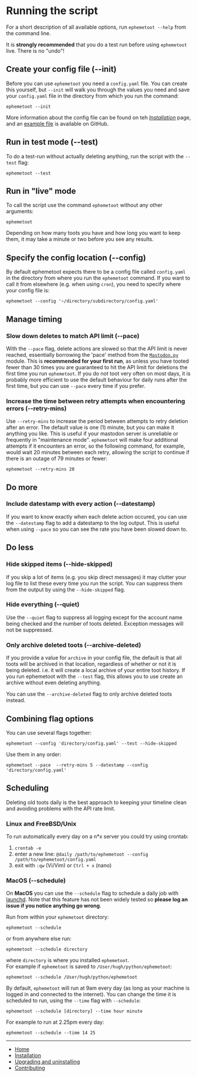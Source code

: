# Running the script

For a short description of all available options, run `ephemetoot --help` from the command line.

It is **strongly recommended** that you do a test run before using `ephemetoot` live. There is no "undo"!

## Create your config file (--init)

Before you can use `ephemetoot` you need a `config.yaml` file. You can create this yourself, but `--init` will walk you through the values you need and save your `config.yaml` file in the directory from which you run the command:

```shell
ephemetoot --init
```

More information about the config file can be found on teh _[Installation](./install.md)_ page, and an [example file](https://github.com/hughrun/ephemetoot/blob/master/example-config.yaml) is available on GitHub.

## Run in test mode (--test)

To do a test-run without actually deleting anything, run the script with the `--test` flag:
```shell
ephemetoot --test
```

## Run in "live" mode

To call the script use the command `ephemetoot` without any other arguments:
```shell
ephemetoot
```

Depending on how many toots you have and how long you want to keep them, it may take a minute or two before you see any results.

## Specify the config location (--config)

By default ephemetoot expects there to be a config file called `config.yaml` in the directory from where you run the `ephemetoot` command. If you want to call it from elsewhere (e.g. when using `cron`), you need to specify where your config file is:

```shell
ephemetoot --config '~/directory/subdirectory/config.yaml'
```
## Manage timing

### Slow down deletes to match API limit (--pace)

With the `--pace` flag, delete actions are slowed so that the API limit is never reached, essentially borrowing the 'pace' method from the [`Mastodon.py`](https://mastodonpy.readthedocs.io/en/stable/index.html?highlight=pace#mastodon.Mastodon.__init__) module. This is **recommended for your first run**, as unless you have tooted fewer than 30 times you are guaranteed to hit the API limit for deletions the first time you run `ephemetoot`. If you do not toot very often on most days, it is probably more efficient to use the default behaviour for daily runs after the first time, but you can use `--pace` every time if you prefer.

### Increase the time between retry attempts when encountering errors (--retry-mins)

Use `--retry-mins` to increase the period between attempts to retry deletion after an error. The default value is one (1) minute, but you can make it anything you like. This is useful if your mastodon server is unreliable or frequently in "maintenance mode". `ephemetoot` will make four additional attempts if it encounters an error, so the following command, for example, would wait 20 minutes between each retry, allowing the script to continue if there is an outage of 79 minutes or fewer:

```shell
ephemetoot --retry-mins 20
```

## Do more

### Include datestamp with every action (--datestamp)

If you want to know exactly when each delete action occured, you can use the `--datestamp` flag to add a datestamp to the log output. This is useful when using `--pace` so you can see the rate you have been slowed down to.

## Do less

### Hide skipped items (--hide-skipped)

If you skip a lot of items (e.g. you skip direct messages) it may clutter your log file to list these every time you run the script. You can suppress them from the output by using the `--hide-skipped` flag.

### Hide everything (--quiet)

Use the `--quiet` flag to suppress all logging except for the account name being checked and the number of toots deleted. Exception messages will not be suppressed.

### Only archive deleted toots (--archive-deleted)

If you provide a value for `archive` in your config file, the default is that all toots will be archived in that location, regardless of whether or not it is being deleted. i.e. it will create a local archive of your entire toot history. If you run ephemetoot with the `--test` flag, this allows you to use create an archive without even deleting anything.

You can use the `--archive-deleted` flag to only archive deleted toots instead.

## Combining flag options

You can use several flags together:
```shell
ephemetoot --config 'directory/config.yaml' --test --hide-skipped
```
Use them in any order:
```shell
ephemetoot --pace  --retry-mins 5 --datestamp --config 'directory/config.yaml'
```

## Scheduling

Deleting old toots daily is the best approach to keeping your timeline clean and avoiding problems with the API rate limit.

### Linux and FreeBSD/Unix

To run automatically every day on a n*x server you could try using crontab:

  1. `crontab -e`
  2. enter a new line: `@daily /path/to/ephemetoot --config /path/to/ephemetoot/config.yaml`
  3. exit with `:qw` (Vi/Vim) or `Ctrl + x` (nano)

### MacOS (--schedule)

On **MacOS** you can use the `--schedule` flag to schedule a daily job with [launchd](https://www.launchd.info/). Note that this feature has not been widely tested so **please log an issue if you notice anything go wrong**.

Run from within your `ephemetoot` directory:
```shell
ephemetoot --schedule
``` 
 or from anywhere else run: 
```shell
ephemetoot --schedule directory
``` 
where `directory` is where you installed `ephemetoot`.  
For example if `ephemetoot` is saved to `/User/hugh/python/ephemetoot`:
```shell
ephemetoot --schedule /User/hugh/python/ephemetoot
```

By default, `ephemetoot` will run at 9am every day (as long as your machine is logged in and connected to the internet). You can change the time it is scheduled to run, using the `--time` flag with `--schedule`:
```shell
ephemetoot --schedule [directory] --time hour minute
``` 
For example to run at 2.25pm every day:
```shell
ephemetoot --schedule --time 14 25
```
---
* [Home](/)
* [Installation](./install.md)
* [Upgrading and uninstalling](./upgrade.md)
* [Contributing](./contributing.md)